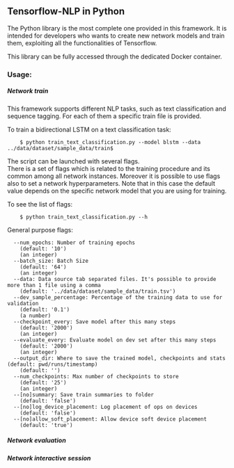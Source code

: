 ## Tensorflow-NLP in Python 

The Python library is the most complete one provided in this framework.
It is intended for developers who wants to create new network models and train them, exploiting all the functionalities of Tensorflow.


This library can be fully accessed through the dedicated Docker container.

### Usage:


##### Network train

This framework supports different NLP tasks, such as text classification and sequence tagging. For each of them a specific train file is provided.

To train a bidirectional LSTM on a text classification task:

        $ python train_text_classification.py --model blstm --data ../data/dataset/sample_data/train$

The script can be launched with several flags.  
There is a set of flags which is related to the training procedure and its common among all network instances.
Moreover it is possible to use flags also to set a network hyperparameters. Note that in this case the default value depends on the specific network model that you are using for training.

To see the list of flags:

        $ python train_text_classification.py --h

General purpose flags:


      --num_epochs: Number of training epochs
        (default: '10')
        (an integer)
      --batch_size: Batch Size
        (default: '64')
        (an integer)
      --data: Data source tab separated files. It's possible to provide more than 1 file using a comma
        (default: '../data/dataset/sample_data/train.tsv')
      --dev_sample_percentage: Percentage of the training data to use for validation
        (default: '0.1')
        (a number)
      --checkpoint_every: Save model after this many steps
        (default: '2000')
        (an integer)
      --evaluate_every: Evaluate model on dev set after this many steps
        (default: '2000')
        (an integer)
      --output_dir: Where to save the trained model, checkpoints and stats (default: pwd/runs/timestamp)
        (default: '')
      --num_checkpoints: Max number of checkpoints to store
        (default: '25')
        (an integer)
      --[no]summary: Save train summaries to folder
        (default: 'false')
      --[no]log_device_placement: Log placement of ops on devices
        (default: 'false')
      --[no]allow_soft_placement: Allow device soft device placement
        (default: 'true')


##### Network evaluation



##### Network interactive session







